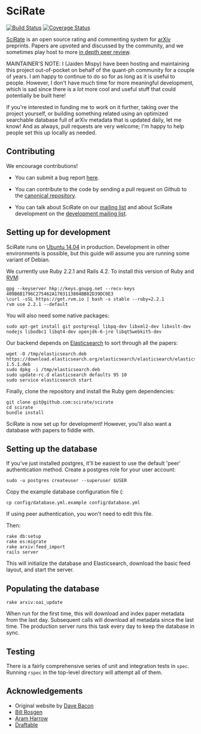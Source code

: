 # SciRate

[![Build Status](https://travis-ci.org/scirate/scirate.svg?branch=master)](https://travis-ci.org/scirate/scirate)
[![Coverage Status](https://coveralls.io/repos/scirate/scirate/badge.svg?branch=master)](https://coveralls.io/r/scirate/scirate?branch=master)

[SciRate](https://scirate.com/) is an open source rating and commenting system for [arXiv](http://arxiv.org/) preprints. Papers are upvoted and discussed by the community, and we sometimes play host to more [in depth peer review](https://scirate.com/tqc-2014-program-committee).

MAINTAINER'S NOTE: I (Jaiden Mispy) have been hosting and maintaining this project out-of-pocket on behalf of the quant-ph community for a couple of years. I am happy to continue to do so for as long as it is useful to people. However, I don't have much time for more meaningful development, which is sad since there is a *lot* more cool and useful stuff that could potentially be built here!

If you're interested in funding me to work on it further, taking over the project yourself, or building something related using an optimized searchable database full of arXiv metadata that is updated daily, let me know! And as always, pull requests are very welcome; I'm happy to help people set this up locally as needed.

## Contributing

We encourage contributions!

* You can submit a bug report [here](https://github.com/scirate/scirate/issues).

* You can contribute to the code by sending a pull request on Github to the [canonical repository](https://github.com/scirate/scirate).

* You can talk about SciRate on our [mailing list](https://groups.google.com/forum/?fromgroups=#!forum/scirate) and about SciRate development on the [development mailing list](https://groups.google.com/forum/?fromgroups=#!forum/scirate-dev).

## Setting up for development

SciRate runs on [Ubuntu 14.04](http://releases.ubuntu.com/14.04/) in production. Development in other environments is possible, but this guide will assume you are running some variant of Debian.

We currently use Ruby 2.2.1 and Rails 4.2. To install this version of Ruby and [RVM](https://rvm.io/):

```shell
gpg --keyserver hkp://keys.gnupg.net --recv-keys 409B6B1796C275462A1703113804BB82D39DC0E3
\curl -sSL https://get.rvm.io | bash -s stable --ruby=2.2.1
rvm use 2.2.1 --default
```

You will also need some native packages:

```shell
sudo apt-get install git postgresql libpq-dev libxml2-dev libxslt-dev nodejs libodbc1 libqt4-dev openjdk-6-jre libqt5webkit5-dev
```

Our backend depends on [Elasticsearch](http://www.elasticsearch.org/overview/elkdownloads/) to sort through all the papers:

```shell
wget -O /tmp/elasticsearch.deb https://download.elasticsearch.org/elasticsearch/elasticsearch/elasticsearch-1.5.1.deb
sudo dpkg -i /tmp/elasticsearch.deb
sudo update-rc.d elasticsearch defaults 95 10
sudo service elasticsearch start
```

Finally, clone the repository and install the Ruby gem dependencies:

```shell
git clone git@github.com:scirate/scirate
cd scirate
bundle install
```

SciRate is now set up for development! However, you'll also want a database with papers to fiddle with.

## Setting up the database

If you've just installed postgres, it'll be easiest to use the default 'peer' authentication method.  Create a postgres role for your user account:

```shell
sudo -u postgres createuser --superuser $USER
```

Copy the example database configuration file (:

```
cp config/database.yml.example config/database.yml
```

If using peer authentication, you won't need to edit this file.

Then:

```shell
rake db:setup
rake es:migrate
rake arxiv:feed_import
rails server
```
This will initialize the database and Elasticsearch, download the basic feed layout, and start the server.

## Populating the database

```shell
rake arxiv:oai_update
```

When run for the first time, this will download and index paper metadata from the last day. Subsequent calls will download all metadata since the last time. The production server runs this task every day to keep the database in sync.

## Testing

There is a fairly comprehensive series of unit and integration tests in `spec`. Running `rspec` in the top-level directory will attempt all of them.

## Acknowledgements

- Original website by [Dave Bacon](http://dabacon.org)
- [Bill Rosgen](http://intractable.ca/bill/)
- [Aram Harrow](http://www.mit.edu/~aram/)
- [Draftable](https://draftable.com/)
